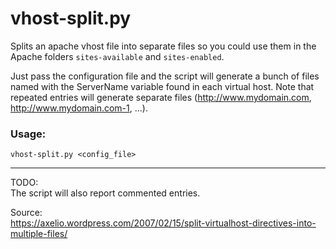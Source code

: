 # vhost-split.py
Splits an apache vhost file into separate files so you could use them in the 
Apache folders `sites-available` and `sites-enabled`.

Just pass the configuration file and the script will generate a bunch of files
named with the ServerName variable found in each virtual host. 
Note that repeated entries will generate separate files (http://www.mydomain.com, http://www.mydomain.com-1, …). 

### Usage:

    vhost-split.py <config_file>

---

TODO:  
The script will also report commented entries.

Source:  
https://axelio.wordpress.com/2007/02/15/split-virtualhost-directives-into-multiple-files/
